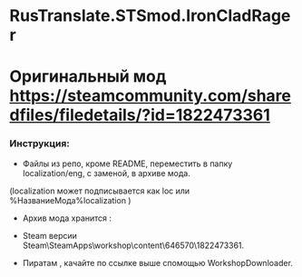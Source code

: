 # RusTranslate.STSmod.IronCladRager

# Оригинальный мод https://steamcommunity.com/sharedfiles/filedetails/?id=1822473361

### Инструкция:

- Файлы из репо, кроме README, переместить в папку localization/eng, с заменой, в архиве мода.

(localization может подписывается как loc или %НазваниеМода%localization )

- Архив мода xранится :

- Steam версии Steam\SteamApps\workshop\content\646570\1822473361.

- Пиратам , качайте по ссылке выше спомощью WorkshopDownloader.

